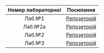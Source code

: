 | Номер лабораторної      | Посилання                                                 | 
| :----------------------:| :--------------------------------------------------------:| 
|  Лаб.№1                 | [Репозеторій](https://github.com/MishakinMax/_ik31_Mishakin_labs_TPIS/tree/master/lab1) | 
|  Лаб.№2а                | [Репозеторій](https://github.com/MishakinMax/_ik31_Mishakin_labs_TPIS/tree/master/lab2a)  | 
|  Лаб.№2                 | [Репозеторій](https://github.com/MishakinMax/_ik31_Mishakin_labs_TPIS/tree/master/lab_2) |
|  Лаб.№3                 | [Репозеторій](https://github.com/MishakinMax/_ik31_Mishakin_labs_TPIS/tree/master/lab3) |                        
                           
